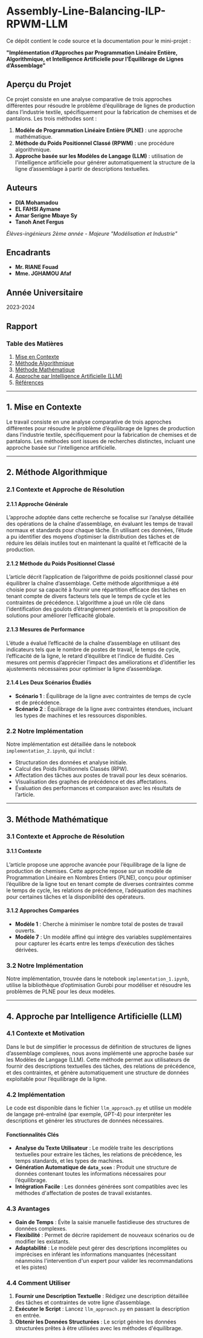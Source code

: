 
# Assembly-Line-Balancing-ILP-RPWM-LLM

Ce dépôt contient le code source et la documentation pour le mini-projet :

**"Implémentation d’Approches par Programmation Linéaire Entière, Algorithmique, et Intelligence Artificielle pour l’Équilibrage de Lignes d’Assemblage"**

## Aperçu du Projet

Ce projet consiste en une analyse comparative de trois approches différentes pour résoudre le problème d’équilibrage de lignes de production dans l’industrie textile, spécifiquement pour la fabrication de chemises et de pantalons. Les trois méthodes sont :

1. **Modèle de Programmation Linéaire Entière (PLNE)** : une approche mathématique.
2. **Méthode du Poids Positionnel Classé (RPWM)** : une procédure algorithmique.
3. **Approche basée sur les Modèles de Langage (LLM)** : utilisation de l'intelligence artificielle pour générer automatiquement la structure de la ligne d’assemblage à partir de descriptions textuelles.

## Auteurs

- **DIA Mohamadou**
- **EL FAHSI Aymane**
- **Amar Serigne Mbaye Sy**
- **Tanoh Anet Fergus**

*Élèves-ingénieurs 2ème année - Majeure "Modélisation et Industrie"*

## Encadrants

- **Mr. RIANE Fouad**
- **Mme. JGHAMOU Afaf**

## Année Universitaire

2023-2024

## Rapport

### Table des Matières

1. [Mise en Contexte](#1-mise-en-contexte)
2. [Méthode Algorithmique](#2-méthode-algorithmique)
3. [Méthode Mathématique](#3-méthode-mathématique)
4. [Approche par Intelligence Artificielle (LLM)](#4-approche-ia-llm)
5. [Références](#5-références)

---

## 1. Mise en Contexte

Le travail consiste en une analyse comparative de trois approches différentes pour résoudre le problème d’équilibrage de lignes de production dans l’industrie textile, spécifiquement pour la fabrication de chemises et de pantalons. Les méthodes sont issues de recherches distinctes, incluant une approche basée sur l'intelligence artificielle.

---

## 2. Méthode Algorithmique

### 2.1 Contexte et Approche de Résolution

#### 2.1.1 Approche Générale

L’approche adoptée dans cette recherche se focalise sur l’analyse détaillée des opérations de la chaîne d’assemblage, en évaluant les temps de travail normaux et standards pour chaque tâche. En utilisant ces données, l’étude a pu identifier des moyens d’optimiser la distribution des tâches et de réduire les délais inutiles tout en maintenant la qualité et l’efficacité de la production.

#### 2.1.2 Méthode du Poids Positionnel Classé

L’article décrit l’application de l’algorithme de poids positionnel classé pour équilibrer la chaîne d’assemblage. Cette méthode algorithmique a été choisie pour sa capacité à fournir une répartition efficace des tâches en tenant compte de divers facteurs tels que le temps de cycle et les contraintes de précédence. L’algorithme a joué un rôle clé dans l’identification des goulots d’étranglement potentiels et la proposition de solutions pour améliorer l’efficacité globale.

#### 2.1.3 Mesures de Performance

L’étude a évalué l’efficacité de la chaîne d’assemblage en utilisant des indicateurs tels que le nombre de postes de travail, le temps de cycle, l’efficacité de la ligne, le retard d’équilibre et l’indice de fluidité. Ces mesures ont permis d’apprécier l’impact des améliorations et d’identifier les ajustements nécessaires pour optimiser la ligne d’assemblage.

#### 2.1.4 Les Deux Scénarios Étudiés

- **Scénario 1** : Équilibrage de la ligne avec contraintes de temps de cycle et de précédence.
- **Scénario 2** : Équilibrage de la ligne avec contraintes étendues, incluant les types de machines et les ressources disponibles.

### 2.2 Notre Implémentation

Notre implémentation est détaillée dans le notebook `implementation_2.ipynb`, qui inclut :

- Structuration des données et analyse initiale.
- Calcul des Poids Positionnels Classés (RPW).
- Affectation des tâches aux postes de travail pour les deux scénarios.
- Visualisation des graphes de précédence et des affectations.
- Évaluation des performances et comparaison avec les résultats de l’article.

---

## 3. Méthode Mathématique

### 3.1 Contexte et Approche de Résolution

#### 3.1.1 Contexte

L’article propose une approche avancée pour l’équilibrage de la ligne de production de chemises. Cette approche repose sur un modèle de Programmation Linéaire en Nombres Entiers (PLNE), conçu pour optimiser l’équilibre de la ligne tout en tenant compte de diverses contraintes comme le temps de cycle, les relations de précédence, l’adéquation des machines pour certaines tâches et la disponibilité des opérateurs.

#### 3.1.2 Approches Comparées

- **Modèle 1** : Cherche à minimiser le nombre total de postes de travail ouverts.
- **Modèle 7** : Un modèle affiné qui intègre des variables supplémentaires pour capturer les écarts entre les temps d’exécution des tâches dérivées.

### 3.2 Notre Implémentation

Notre implémentation, trouvée dans le notebook `implementation_1.ipynb`, utilise la bibliothèque d’optimisation Gurobi pour modéliser et résoudre les problèmes de PLNE pour les deux modèles.

---

## 4. Approche par Intelligence Artificielle (LLM)

### 4.1 Contexte et Motivation

Dans le but de simplifier le processus de définition de structures de lignes d’assemblage complexes, nous avons implémenté une approche basée sur les Modèles de Langage (LLM). Cette méthode permet aux utilisateurs de fournir des descriptions textuelles des tâches, des relations de précédence, et des contraintes, et génère automatiquement une structure de données exploitable pour l’équilibrage de la ligne.

### 4.2 Implémentation

Le code est disponible dans le fichier `llm_approach.py` et utilise un modèle de langage pré-entraîné (par exemple, GPT-4) pour interpréter les descriptions et générer les structures de données nécessaires.

#### Fonctionnalités Clés

- **Analyse du Texte Utilisateur** : Le modèle traite les descriptions textuelles pour extraire les tâches, les relations de précédence, les temps standards, et les types de machines.
- **Génération Automatique de `data_scen`** : Produit une structure de données contenant toutes les informations nécessaires pour l’équilibrage. 
- **Intégration Facile** : Les données générées sont compatibles avec les méthodes d'affectation de postes de travail existantes.

### 4.3 Avantages

- **Gain de Temps** : Évite la saisie manuelle fastidieuse des structures de données complexes.
- **Flexibilité** : Permet de décrire rapidement de nouveaux scénarios ou de modifier les existants.
- **Adaptabilité** : Le modèle peut gérer des descriptions incomplètes ou imprécises en inférant les informations manquantes (nécessitant néanmoins l'intervention d'un expert pour valider les recommandations et les pistes)

### 4.4 Comment Utiliser

1. **Fournir une Description Textuelle** : Rédigez une description détaillée des tâches et contraintes de votre ligne d’assemblage.
2. **Exécuter le Script** : Lancez `llm_approach.py` en passant la description en entrée.
3. **Obtenir les Données Structurées** : Le script génère les données structurées prêtes à être utilisées avec les méthodes d'équilibrage.
